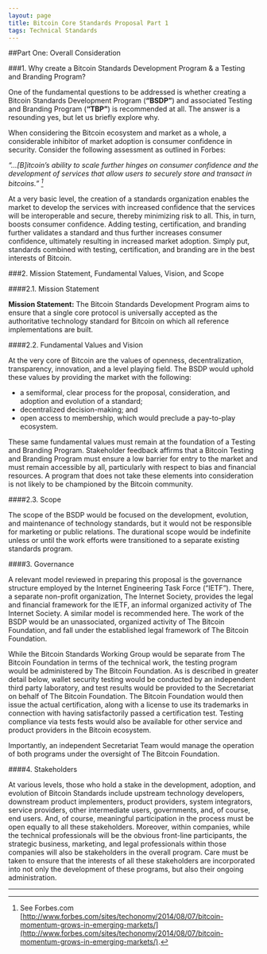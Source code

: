 ```yaml
---
layout: page
title: Bitcoin Core Standards Proposal Part 1
tags: Technical Standards
---
```


##Part One: Overall Consideration

###1. Why create a Bitcoin Standards Development Program & a Testing and Branding Program?

One of the fundamental questions to be addressed is whether creating a Bitcoin Standards Development Program (**“BSDP”**) and associated Testing and Branding Program (**“TBP”**) is recommended at all. The answer is a resounding yes, but let us briefly explore why. 

When considering the Bitcoin ecosystem and market as a whole, a considerable inhibitor of market adoption is consumer confidence in security.  Consider the following assessment as outlined in Forbes:

*“…[B]itcoin’s ability to scale further hinges on consumer confidence and the development of services that allow users to securely store and transact in bitcoins.” [^fn-1]*

At a very basic level, the creation of a standards organization enables the market to develop the services with increased confidence that the services will be interoperable and secure, thereby minimizing risk to all. This, in turn, boosts consumer confidence. Adding testing, certification, and branding further validates a standard and thus further increases consumer confidence, ultimately resulting in increased market adoption. Simply put, standards combined with testing, certification, and branding are in the best interests of Bitcoin. 

###2. Mission Statement, Fundamental Values, Vision, and Scope

####2.1. Mission Statement

**Mission Statement:** The Bitcoin Standards Development Program aims to ensure that a single core protocol is universally accepted as the authoritative technology standard for Bitcoin on which all reference implementations are built. 

####2.2. Fundamental Values and Vision

At the very core of Bitcoin are the values of openness, decentralization, transparency, innovation, and a level playing field. The BSDP would uphold these values by providing the market with the following:

* a semiformal, clear process for the proposal, consideration, and adoption and evolution of a standard;
* decentralized decision-making; and
* open access to membership, which would preclude a pay-to-play ecosystem. 

These same fundamental values must remain at the foundation of a Testing and Branding Program. Stakeholder feedback affirms that a Bitcoin Testing and Branding Program must ensure a low barrier for entry to the market and must remain accessible by all, particularly with respect to bias and financial resources. A program that does not take these elements into consideration is not likely to be championed by the Bitcoin community.    

####2.3. Scope

The scope of the BSDP would be focused on the development, evolution, and maintenance of technology standards, but it would not be responsible for marketing or public relations. The durational scope would be indefinite unless or until the work efforts were transitioned to a separate existing standards program. 

####3. Governance 

A relevant model reviewed in preparing this proposal is the governance structure employed by the Internet Engineering Task Force (“IETF”). There, a separate non-profit organization, The Internet Society, provides the legal and financial framework for the IETF, an informal organized activity of The Internet Society. A similar model is recommended here. The work of the BSDP would be an unassociated, organized activity of The Bitcoin Foundation, and fall under the established legal framework of The Bitcoin Foundation. 

While the Bitcoin Standards Working Group would be separate from The Bitcoin Foundation in terms of the technical work, the testing program would be administered by The Bitcoin Foundation. As is described in greater detail below, wallet security testing would be conducted by an independent third party laboratory, and test results would be provided to the Secretariat on behalf of The Bitcoin Foundation.  The Bitcoin Foundation would then issue the actual certification, along with a license to use its trademarks in connection with having satisfactorily passed a certification test.  Testing compliance via tests fests would also be available for other service and product providers in the Bitcoin ecosystem. 

Importantly, an independent Secretariat Team would manage the operation of both programs under the oversight of The Bitcoin Foundation.

####4. Stakeholders

At various levels, those who hold a stake in the development, adoption, and evolution of Bitcoin Standards include upstream technology developers, downstream product implementers, product providers, system integrators, service providers, other intermediate users, governments, and, of course, end users. And, of course, meaningful participation in the process must be open equally to all these stakeholders. Moreover, within companies, while the technical professionals will be the obvious front-line participants, the strategic business, marketing, and legal professionals within those companies will also be stakeholders in the overall program. Care must be taken to ensure that the interests of all these stakeholders are incorporated into not only the development of these programs, but also their ongoing administration.


---------------------------

[^fn-1]: See Forbes.com [http://www.forbes.com/sites/techonomy/2014/08/07/bitcoin-momentum-grows-in-emerging-markets/](http://www.forbes.com/sites/techonomy/2014/08/07/bitcoin-momentum-grows-in-emerging-markets/).
